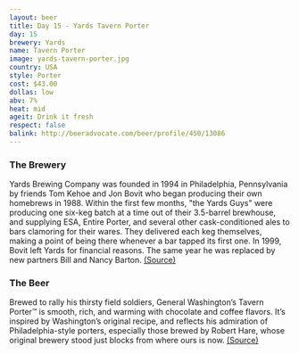 ```yaml
---
layout: beer
title: Day 15 - Yards Tavern Porter
day: 15
brewery: Yards
name: Tavern Porter
image: yards-tavern-porter.jpg
country: USA
style: Porter
cost: $43.00
dollas: low
abv: 7%
heat: mid
ageit: Drink it fresh
respect: false
balink: http://beeradvocate.com/beer/profile/450/13086
---
```


### The Brewery

Yards Brewing Company was founded in 1994 in Philadelphia, Pennsylvania by friends Tom Kehoe and Jon Bovit who began producing their own homebrews in 1988. Within the first few months, "the Yards Guys" were producing one six-keg batch at a time out of their 3.5-barrel brewhouse, and supplying ESA, Entire Porter, and several other cask-conditioned ales to bars clamoring for their wares. They delivered each keg themselves, making a point of being there whenever a bar tapped its first one. In 1999, Bovit left Yards for financial reasons. The same year he was replaced by new partners Bill and Nancy Barton. [(Source)](http://en.wikipedia.org/wiki/Yards_Brewing_Company)

### The Beer

Brewed to rally his thirsty field soldiers, General Washington’s Tavern Porter™ is smooth, rich, and warming with chocolate and coffee flavors. It’s inspired by Washington’s original recipe, and reflects his admiration of Philadelphia-style porters, especially those brewed by Robert Hare, whose original brewery stood just blocks from where ours is now. [(Source)](http://www.yardsbrewing.com/ales/ales-of-the-revolution/general-washingtons-tavern-porter)